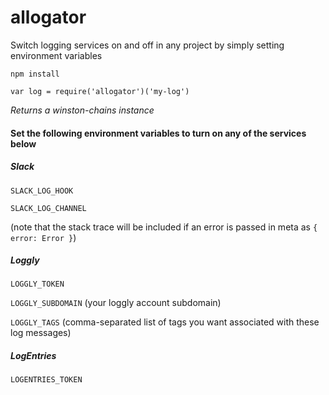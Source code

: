 # allogator
Switch logging services on and off in any project by simply setting environment variables

`npm install`

`var log = require('allogator')('my-log')`

*Returns a winston-chains instance*

#### Set the following environment variables to turn on any of the services below

##### Slack 
`SLACK_LOG_HOOK`

`SLACK_LOG_CHANNEL`

(note that the stack trace will be included if an error is passed in meta as `{ error: Error }`)
  
##### Loggly
`LOGGLY_TOKEN`

`LOGGLY_SUBDOMAIN` (your loggly account subdomain)

`LOGGLY_TAGS` (comma-separated list of tags you want associated with these log messages)
  
##### LogEntries
`LOGENTRIES_TOKEN`
